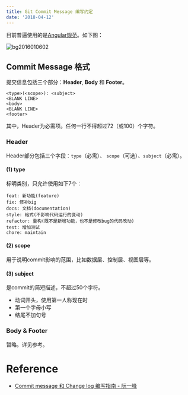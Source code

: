 ```yaml
---
title: Git Commit Message 编写约定
date: '2018-04-12'
---
```


目前普遍使用的是[Angular规范](https://docs.google.com/document/d/1QrDFcIiPjSLDn3EL15IJygNPiHORgU1_OOAqWjiDU5Y/edit?usp=sharing)。如下图：

![bg2016010602](https://user-images.githubusercontent.com/30484000/36943790-544b9e3e-1fca-11e8-9794-e7661d170af7.png)

## Commit Message 格式

提交信息包括三个部分：**Header**,  **Body** 和 **Footer**。

```
<type>(<scope>): <subject>
<BLANK LINE>
<body>
<BLANK LINE>
<footer>
```

其中，Header为必需项。任何一行不得超过72（或100）个字符。

### Header

Header部分包括三个字段：`type`（必需）、 `scope`（可选）、`subject`（必需）。

#### (1) type

标明类别，只允许使用如下7个：

```
feat: 新功能(feature)
fix: 修补big
docs: 文档(documentation)
style: 格式(不影响代码运行的变动)
refactor: 重构(既不是新增功能，也不是修改bug的代码改动)
test: 增加测试
chore: maintain
```

#### (2) scope

用于说明commit影响的范围，比如数据层、控制层、视图层等。

#### (3) subject

是commit的简短描述，不超过50个字符。

* 动词开头，使用第一人称现在时
* 第一个字母小写
* 结尾不加句号

### Body & Footer

暂略。详见参考。


# Reference

* [Commit message 和 Change log 编写指南 - 阮一峰](http://www.ruanyifeng.com/blog/2016/01/commit_message_change_log.html)

